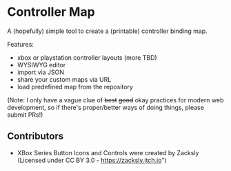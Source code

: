 # Controller Map

A (hopefully) simple tool to create a (printable) controller binding map.

Features:

* xbox or playstation controller layouts (more TBD)
* WYSIWYG editor
* import via JSON
* share your custom maps via URL
* load predefined map from the repository

(Note: I only have a vague clue of ~~best~~ ~~good~~ okay practices for
modern web development, so if there's proper/better ways of doing things,
please submit PRs!)

## Contributors

* XBox Series Button Icons and Controls were created by Zacksly
  (Licensed under CC BY 3.0 - https://zacksly.itch.io")
